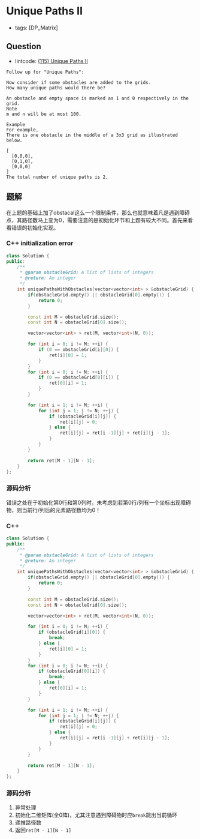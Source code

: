# Unique Paths II

- tags: [DP_Matrix]

## Question

- lintcode: [(115) Unique Paths II](http://www.lintcode.com/en/problem/unique-paths-ii/)

```
Follow up for "Unique Paths":

Now consider if some obstacles are added to the grids.
How many unique paths would there be?

An obstacle and empty space is marked as 1 and 0 respectively in the grid.
Note
m and n will be at most 100.

Example
For example,
There is one obstacle in the middle of a 3x3 grid as illustrated below.

[
  [0,0,0],
  [0,1,0],
  [0,0,0]
]
The total number of unique paths is 2.
```

## 题解

在上题的基础上加了obstacal这么一个限制条件，那么也就意味着凡是遇到障碍点，其路径数马上变为0，需要注意的是初始化环节和上题有较大不同。首先来看看错误的初始化实现。

### C++ initialization error

```c++
class Solution {
public:
    /**
     * @param obstacleGrid: A list of lists of integers
     * @return: An integer
     */
    int uniquePathsWithObstacles(vector<vector<int> > &obstacleGrid) {
        if(obstacleGrid.empty() || obstacleGrid[0].empty()) {
            return 0;
        }

        const int M = obstacleGrid.size();
        const int N = obstacleGrid[0].size();

        vector<vector<int> > ret(M, vector<int>(N, 0));

        for (int i = 0; i != M; ++i) {
            if (0 == obstacleGrid[i][0]) {
                ret[i][0] = 1;
            }
        }
        for (int i = 0; i != N; ++i) {
            if (0 == obstacleGrid[0][i]) {
                ret[0][i] = 1;
            }
        }

        for (int i = 1; i != M; ++i) {
            for (int j = 1; j != N; ++j) {
                if (obstacleGrid[i][j]) {
                    ret[i][j] = 0;
                } else {
                    ret[i][j] = ret[i -1][j] + ret[i][j - 1];
                }
            }
        }

        return ret[M - 1][N - 1];
    }
};
```

### 源码分析

错误之处在于初始化第0行和第0列时，未考虑到若第0行/列有一个坐标出现障碍物，则当前行/列后的元素路径数均为0！

### C++

```c++
class Solution {
public:
    /**
     * @param obstacleGrid: A list of lists of integers
     * @return: An integer
     */
    int uniquePathsWithObstacles(vector<vector<int> > &obstacleGrid) {
        if(obstacleGrid.empty() || obstacleGrid[0].empty()) {
            return 0;
        }

        const int M = obstacleGrid.size();
        const int N = obstacleGrid[0].size();

        vector<vector<int> > ret(M, vector<int>(N, 0));

        for (int i = 0; i != M; ++i) {
            if (obstacleGrid[i][0]) {
                break;
            } else {
                ret[i][0] = 1;
            }
        }
        for (int i = 0; i != N; ++i) {
            if (obstacleGrid[0][i]) {
                break;
            } else {
                ret[0][i] = 1;
            }
        }

        for (int i = 1; i != M; ++i) {
            for (int j = 1; j != N; ++j) {
                if (obstacleGrid[i][j]) {
                    ret[i][j] = 0;
                } else {
                    ret[i][j] = ret[i -1][j] + ret[i][j - 1];
                }
            }
        }

        return ret[M - 1][N - 1];
    }
};
```

### 源码分析

1. 异常处理
2. 初始化二维矩阵(全0阵)，尤其注意遇到障碍物时应`break`跳出当前循环
3. 递推路径数
4. 返回`ret[M - 1][N - 1]`
